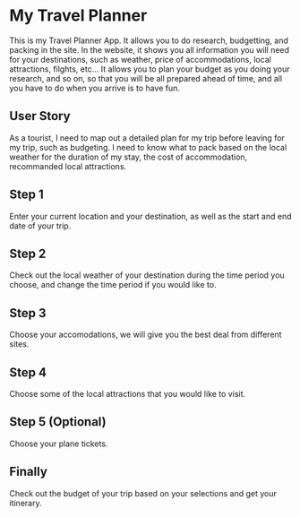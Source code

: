 # My Travel Planner
This is my Travel Planner App. It allows you to do research, budgetting, and packing in the site. In the website, it shows you all information you will need for your destinations, such as weather, price of accommodations, local attractions, filghts, etc... It allows you to plan your budget as you doing your research, and so on, so that you will be all prepared ahead of time, and all you have to do when you arrive is to have fun.

## User Story
As a tourist, I need to map out a detailed plan for my trip before leaving for my trip, such as budgeting. I need to know what to pack based on the local weather for the duration of my stay, the cost of accommodation, recommanded local attractions.

## Step 1
Enter your current location and your destination, as well as the start and end date of your trip.

## Step 2
Check out the local weather of your destination during the time period you choose, and change the time period if you would like to.

## Step 3
Choose your accomodations, we will give you the best deal from different sites.

## Step 4 
Choose some of the local attractions that you would like to visit.

## Step 5 (Optional)
Choose your plane tickets.

## Finally
Check out the budget of your trip based on your selections and get your itinerary.
